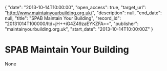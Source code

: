 {
  "date": "2013-10-14T10:00:00", 
  "open_access": true, 
  "target_url": "http://www.maintainyourbuilding.org.uk/", 
  "description": null, 
  "end_date": null, 
  "title": "SPAB Maintain Your Building", 
  "record_id": "20131014T100000/Itd+jH++iG4Z49zaEYKZFA==", 
  "publisher": "maintainyourbuilding.org.uk", 
  "start_date": "2013-10-14T10:00:00Z"
}

# SPAB Maintain Your Building

None